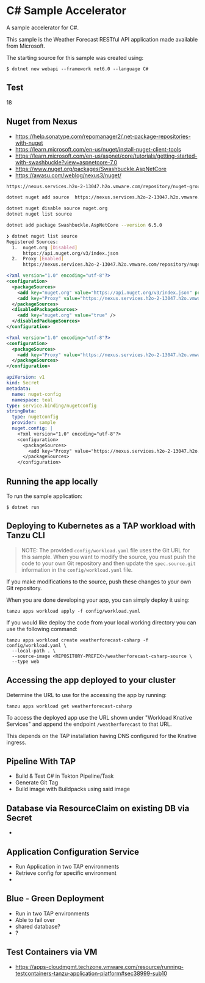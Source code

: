 # C# Sample Accelerator

A sample accelerator for C#.

This sample is the Weather Forecast RESTful API application made available from Microsoft.

The starting source for this sample was created using:
```
$ dotnet new webapi --framework net6.0 --language C#
```

## Test

18

## Nuget from Nexus

* https://help.sonatype.com/repomanager2/.net-package-repositories-with-nuget
* https://learn.microsoft.com/en-us/nuget/install-nuget-client-tools
* https://learn.microsoft.com/en-us/aspnet/core/tutorials/getting-started-with-swashbuckle?view=aspnetcore-7.0
* https://www.nuget.org/packages/Swashbuckle.AspNetCore
* https://awasu.com/weblog/nexus3/nuget/

```sh
https://nexus.services.h2o-2-13047.h2o.vmware.com/repository/nuget-group/
```

```sh
dotnet nuget add source  https://nexus.services.h2o-2-13047.h2o.vmware.com/repository/nuget.org-proxy/index.json --name Proxy
```

```sh
dotnet nuget disable source nuget.org
dotnet nuget list source
```

```sh
dotnet add package Swashbuckle.AspNetCore --version 6.5.0
```

```sh
❯ dotnet nuget list source
Registered Sources:
  1.  nuget.org [Disabled]
      https://api.nuget.org/v3/index.json
  2.  Proxy [Enabled]
      https://nexus.services.h2o-2-13047.h2o.vmware.com/repository/nuget-group/index.json
```

```xml
<?xml version="1.0" encoding="utf-8"?>
<configuration>
  <packageSources>
    <add key="nuget.org" value="https://api.nuget.org/v3/index.json" protocolVersion="3" />
    <add key="Proxy" value="https://nexus.services.h2o-2-13047.h2o.vmware.com/repository/nuget.org-proxy/index.json" />
  </packageSources>
  <disabledPackageSources>
    <add key="nuget.org" value="true" />
  </disabledPackageSources>
</configuration>
```

```xml
<?xml version="1.0" encoding="utf-8"?>
<configuration>
  <packageSources>
    <add key="Proxy" value="https://nexus.services.h2o-2-13047.h2o.vmware.com/repository/nuget.org-proxy/index.json" />
  </packageSources>
</configuration>
```


```yaml
apiVersion: v1
kind: Secret
metadata:
  name: nuget-config
  namespace: teal
type: service.binding/nugetconfig
stringData:
  type: nugetconfig
  provider: sample
  nuget.config: |
    <?xml version="1.0" encoding="utf-8"?>
    <configuration>
      <packageSources>
        <add key="Proxy" value="https://nexus.services.h2o-2-13047.h2o.vmware.com/repository/nuget.org-proxy/index.json" />
      </packageSources>
    </configuration>
```

## Running the app locally

To run the sample application:

```
$ dotnet run
```

## Deploying to Kubernetes as a TAP workload with Tanzu CLI

> NOTE: The provided `config/workload.yaml` file uses the Git URL for this sample. When you want to modify the source, you must push the code to your own Git repository and then update the `spec.source.git` information in the `config/workload.yaml` file.

If you make modifications to the source, push these changes to your own Git repository.

When you are done developing your app, you can simply deploy it using:

```
tanzu apps workload apply -f config/workload.yaml
```

If you would like deploy the code from your local working directory you can use the following command:

```
tanzu apps workload create weatherforecast-csharp -f config/workload.yaml \
  --local-path . \
  --source-image <REPOSITORY-PREFIX>/weatherforecast-csharp-source \
  --type web
```

## Accessing the app deployed to your cluster

Determine the URL to use for the accessing the app by running:

```
tanzu apps workload get weatherforecast-csharp
```

To access the deployed app use the URL shown under "Workload Knative Services" and append the endpoint `/weatherforecast` to that URL.

This depends on the TAP installation having DNS configured for the Knative ingress.

## Pipeline With TAP

* Build & Test C# in Tekton Pipeline/Task
* Generate Git Tag
* Build image with Buildpacks using said image

## Database via ResourceClaim on existing DB via Secret

* 

## Application Configuration Service

* Run Application in two TAP environments
* Retrieve config for specific environment
* 

## Blue - Green Deployment

* Run in two TAP environments
* Able to fail over
* shared database?
* ?

## Test Containers via VM

* https://apps-cloudmgmt.techzone.vmware.com/resource/running-testcontainers-tanzu-application-platform#sec38999-sub10
